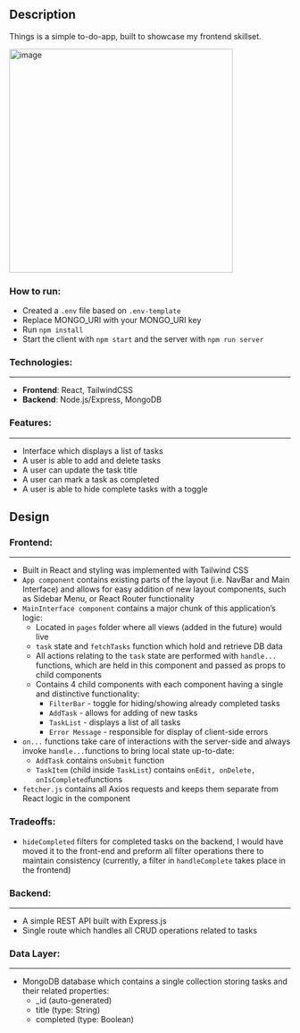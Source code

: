 
## Description 

Things is a simple to-do-app, built to showcase my frontend skillset.


<img width="400" alt="image" src="https://user-images.githubusercontent.com/95252828/185862172-71e296a2-24a7-46e4-a987-9f281811469b.png">

### How to run:
- Created a `.env` file based on `.env-template`
- Replace MONGO_URI with your MONGO_URI key 
- Run `npm install` 
- Start the client with `npm start` and the server with `npm run server` 

### Technologies:

---

- **Frontend**: React, TailwindCSS
- **Backend**: Node.js/Express, MongoDB

### Features:

---

- Interface which displays a list of tasks
- A user is able to add and  delete tasks
- A user can update the task title
- A user can mark a task as completed
- A user is able to hide complete tasks with a toggle



## Design
### Frontend:
---

- Built in React and styling was implemented with Tailwind CSS
- `App component` contains existing parts of the layout (i.e. NavBar and Main Interface) and allows for easy addition of new layout components, such as Sidebar Menu, or React Router functionality
- `MainInterface component` contains a major chunk of this application’s logic:
    - Located in `pages` folder where all views (added in the future) would live
    - `task` state and `fetchTasks` function which hold and retrieve DB data
    - All actions relating to the `task` state are performed with `handle...` functions, which are held in this component and passed as props to child components
    - Contains 4 child components with each component having a single and distinctive functionality:
        - `FilterBar` - toggle for hiding/showing already completed tasks
        - `AddTask` - allows for adding of new tasks
        - `TaskList` - displays a list of all tasks
        - `Error Message` - responsible for display of client-side errors
- `on...`  functions take care of interactions with the server-side and always invoke `handle...`functions to bring local state up-to-date:
    - `AddTask` contains `onSubmit` function
    - `TaskItem` (child inside `TaskList`) contains `onEdit, onDelete, onIsCompleted`functions
- `fetcher.js` contains all Axios requests and keeps them separate from React logic in the component

### Tradeoffs:
- `hideCompleted` filters for completed tasks on the backend, I would have moved it to the front-end and preform all filter operations there to maintain consistency (currently, a filter in `handleComplete` takes place in the frontend)

### Backend:
---

- A simple REST API built with Express.js
- Single route which handles all CRUD operations related to tasks

### Data Layer:
---

- MongoDB database which contains a single collection storing tasks and their related properties:
    - _id (auto-generated)
    - title (type: String)
    - completed (type: Boolean)
